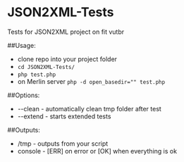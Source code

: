 # JSON2XML-Tests
Tests for JSON2XML project on fit vutbr

##Usage:
- clone repo into your project folder
- `cd JSON2XML-Tests/`
- `php test.php`
- on Merlin server `php -d open_basedir="" test.php`

##Options:
- --clean - automatically clean tmp folder after test
- --extend - starts extended tests

##Outputs:
- /tmp - outputs from your script
- console - [ERR] on error or [OK] when everything is ok

